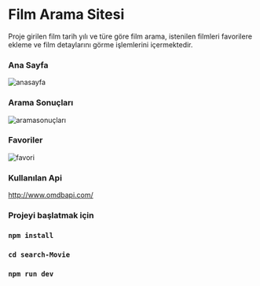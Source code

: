 # Film Arama Sitesi

Proje girilen film tarih yılı ve türe göre film arama, istenilen filmleri favorilere ekleme ve film detaylarını görme işlemlerini içermektedir. 

### Ana Sayfa

![anasayfa](https://user-images.githubusercontent.com/56710444/101485707-92f96080-396c-11eb-86a0-48fed3e7c585.png)

### Arama Sonuçları

![aramasonuçları](https://user-images.githubusercontent.com/56710444/101485765-b2908900-396c-11eb-868b-6a5cb86de1da.png)

### Favoriler

![favori](https://user-images.githubusercontent.com/56710444/101485804-c50ac280-396c-11eb-9e64-dd959b220ac3.png)


### Kullanılan Api

http://www.omdbapi.com/

### Projeyi başlatmak için

### `npm install`
### `cd search-Movie`
### `npm run dev`

